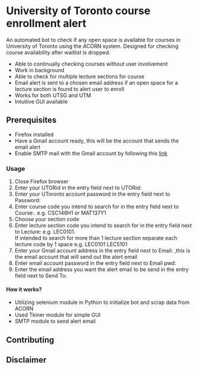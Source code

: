 <html>
<h1>University of Toronto course enrollment alert</h1>
<body>An automated bot to check if any open space is available for courses in University of Toronto using the ACORN system. Designed for checking course availability after waitlist is dropped.
<ul>
  <li>Able to continually checking courses without user involvement</li>
  <li>Work in background</li>
  <li>Able to check for multiple lecture sections for course</li>
  <li>Email alert is sent to a chosen email address if an open space for a lecture section is found to alert user to enroll</li>
  <li>Works for both UTSG and UTM</li>
  <li>Intuitive GUI available</li>
  <!-- Add picture -->
</ul>
</body>
<section>
<h2>Prerequisites</h2>
<body>
	<ul>
		<li>Firefox installed</li>
		<li>Have a Gmail account ready, this will be the account that sends the email alert</li>
		<li>Enable SMTP mail with the Gmail account by following this <a href="https://www.youtube.com/watch?v=D-NYmDWiFjU">link</a></li>
	</ul>
</body>
</section>
<section>
<h3>Usage</h3>
<body>
<ol>
  <li>Close Firefox browser</li>
  <li>Enter your UTORid in the entry field next to UTORid:</li>
  <li>Enter your UToronto account password in the entry field next to Password:</li>
  <li>Enter course code you intend to search for in the entry field next to Course:. e.g. CSC148H1 or MAT137Y1</li>
  <li>Choose your section code</li>
  <li>Enter lecture section code you intend to search for in the entry field next to Lecture: e.g. LEC0101.</li>
  If intended to search for more than 1 lecture section separate each lecture code by 1 space e.g. LEC0101 LEC5101
  <li>Enter your Gmail account address in the entry field next to Email: ,this is the email account that will send out the alert email</li>
  <li>Enter email account password in the entry field next to Email pwd: </li>
  <li>Enter the email address you want the alert email to be send in the entry field next to Send To:</li>
</ol>
</body>
</section>
<section>
<h4>How it works?</h4>
<ul>
	<li>Utilizing selenium module in Python to initialize bot and scrap data from ACORN</li> 
	<li>Used Tkiner module for simple GUI</li>
	<li>SMTP module to send alert email</li>
</ul>
</section>
<section>
<h2>Contributing</h2>
<h2>Disclaimer</h2>
</html>